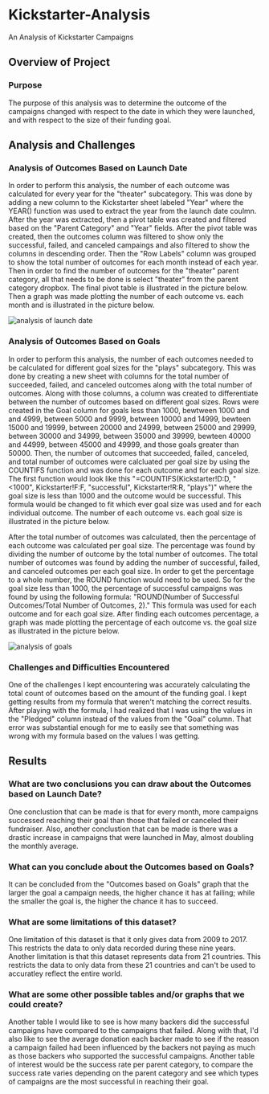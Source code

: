 # Kickstarter-Analysis
An Analysis of Kickstarter Campaigns

## Overview of Project

### Purpose
The purpose of this analysis was to determine the outcome of the campaigns changed with respect to the date in which they were launched, and with respect to the size of their funding goal.


## Analysis and Challenges

### Analysis of Outcomes Based on Launch Date
In order to perform this analysis, the number of each outcome was calculated for every year for the "theater" subcategory. This was done by adding a new column to the Kickstarter sheet labeled "Year" where the YEAR() function was used to extract the year from the launch date coulmn. After the year was extracted, then a pivot table was created and filtered based on the "Parent Category" and "Year" fields. After the pivot table was created, then the outcomes column was filtered to show only the successful, failed, and canceled campaings and also filtered to show the columns in descending order. Then the "Row Labels" column was grouped to show the total number of outcomes for each month instead of each year. Then in order to find the number of outcomes for the "theater" parent category, all that needs to be done is select "theater" from the parent category dropbox. The final pivot table is illustrated in the picture below. Then a graph was made plotting the number of each outcome vs. each month and is illustrated in the picture below. 

![analysis of launch date](https://user-images.githubusercontent.com/75760493/102688519-ccc43580-41bc-11eb-83f6-7995205ae457.PNG)

### Analysis of Outcomes Based on Goals
In order to perform this analysis, the number of each outcomes needed to be calculated for different goal sizes for the "plays" subcategory. This was done by creating a new sheet with columns for the total number of succeeded, failed, and canceled outcomes along with the total number of outcomes. Along with those columns, a column was created to differentiate between the number of outcomes based on different goal sizes. Rows were created in the Goal column for goals less than 1000, bewtween 1000 and and 4999, between 5000 and 9999, between 10000 and 14999, bewteen 15000 and 19999, between 20000 and 24999, between 25000 and 29999, between 30000 and 34999, between 35000 and 39999, bewteen 40000 and 44999, between 45000 and 49999, and those goals greater than 50000. Then, the number of outcomes that succeeded, failed, canceled, and total number of outcomes were calcluated per goal size by using the COUNTIFS function and was done for each outcome and for each goal size. The first function would look like this "=COUNTIFS(Kickstarter!D:D, "<1000", Kickstarter!F:F, "successful", Kickstarter!R:R, "plays")" where the goal size is less than 1000 and the outcome would be successful. This formula would be changed to fit which ever goal size was used and for each individual outcome. The number of each outcome vs. each goal size is illustrated in the picture below.

After the total number of outcomes was calculated, then the percentage of each outcome was calculated per goal size. The percentage was found by dividing the number of outcome by the total number of outcomes. The total number of outcomes was found by adding the number of successful, failed, and canceled outcomes per each goal size. In order to get the percentage to a whole number, the ROUND function would need to be used. So for the goal size less than 1000, the percentage of successful campaigns was found by using the following formula: "ROUND(Number of Successful Outcomes/Total Number of Outcomes, 2)." This formula was used for each outcome and for each goal size. After finding each outcomes percentage, a graph was made plotting the percentage of each outcome vs. the goal size as illustrated in the picture below. 

![analysis of goals](https://user-images.githubusercontent.com/75760493/102688039-afda3300-41b9-11eb-986c-09f47e960f35.PNG)

### Challenges and Difficulties Encountered
One of the challenges I kept encountering was accurately calculating the total count of outcomes based on the amount of the funding goal. I kept getting results from my formula that weren't matching the correct results. After playing with the formula, I had realized that I was using the values in the "Pledged" column instead of the values from the "Goal" column. That error was substantial enough for me to easily see that something was wrong with my formula based on the values I was getting. 

## Results

### What are two conclusions you can draw about the Outcomes based on Launch Date?
One conclustion that can be made is that for every month, more campaigns successed reaching their goal than those that failed or canceled their fundraiser. Also, another conclustion that can be made is there was a drastic increase in campaigns that were launched in May, almost doubling the monthly average. 

### What can you conclude about the Outcomes based on Goals?
It can be concluded from the "Outcomes based on Goals" graph that the larger the goal a campaign needs, the higher chance it has at failing; while the smaller the goal is, the higher the chance it has to succeed.

### What are some limitations of this dataset?
One limitation of this dataset is that it only gives data from 2009 to 2017. This restricts the data to only data recorded during these nine years. Another limitation is that this dataset represents data from 21 countries. This restricts the data to only data from these 21 countries and can't be used to accuratley reflect the entire world.

### What are some other possible tables and/or graphs that we could create?
Another table I would like to see is how many backers did the successful campaigns have compared to the campaigns that failed. Along with that, I'd also like to see the average donation each backer made to see if the reason a campaign failed had been influenced by the backers not paying as much as those backers who supported the successful campaigns. Another table of interest would be the success rate per parent category, to compare the success rate varies depending on the parent category and see which types of campaigns are the most successful in reaching their goal.

